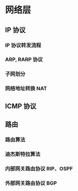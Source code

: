 # 网络层

## IP 协议

### IP 协议转发流程

### ARP, RARP 协议

### 子网划分

### 网络地址转换 NAT

## ICMP 协议

## 路由

### 路由算法

### 迪杰斯特拉算法

### 内部网关路由协议 RIP、OSPF

### 外部网关路由协议 BGP